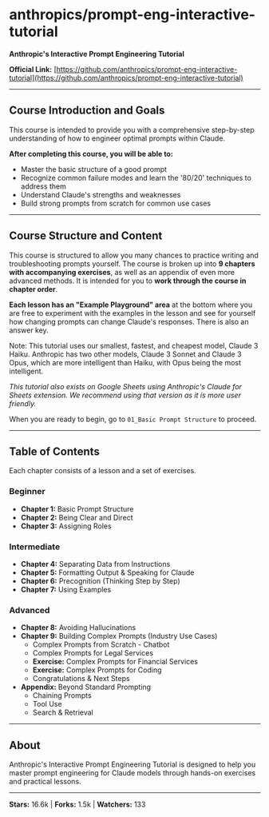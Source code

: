 # anthropics/prompt-eng-interactive-tutorial

**Anthropic's Interactive Prompt Engineering Tutorial**

**Official Link:** [https://github.com/anthropics/prompt-eng-interactive-tutorial](https://github.com/anthropics/prompt-eng-interactive-tutorial)

---

## Course Introduction and Goals

This course is intended to provide you with a comprehensive step-by-step understanding of how to engineer optimal prompts within Claude.

**After completing this course, you will be able to:**
- Master the basic structure of a good prompt
- Recognize common failure modes and learn the '80/20' techniques to address them
- Understand Claude's strengths and weaknesses
- Build strong prompts from scratch for common use cases

---

## Course Structure and Content

This course is structured to allow you many chances to practice writing and troubleshooting prompts yourself. The course is broken up into **9 chapters with accompanying exercises**, as well as an appendix of even more advanced methods. It is intended for you to **work through the course in chapter order**.

**Each lesson has an "Example Playground" area** at the bottom where you are free to experiment with the examples in the lesson and see for yourself how changing prompts can change Claude's responses. There is also an answer key.

Note: This tutorial uses our smallest, fastest, and cheapest model, Claude 3 Haiku. Anthropic has two other models, Claude 3 Sonnet and Claude 3 Opus, which are more intelligent than Haiku, with Opus being the most intelligent.

_This tutorial also exists on Google Sheets using Anthropic's Claude for Sheets extension. We recommend using that version as it is more user friendly._

When you are ready to begin, go to `01_Basic Prompt Structure` to proceed.

---

## Table of Contents

Each chapter consists of a lesson and a set of exercises.

### Beginner
- **Chapter 1:** Basic Prompt Structure
- **Chapter 2:** Being Clear and Direct
- **Chapter 3:** Assigning Roles

### Intermediate
- **Chapter 4:** Separating Data from Instructions
- **Chapter 5:** Formatting Output & Speaking for Claude
- **Chapter 6:** Precognition (Thinking Step by Step)
- **Chapter 7:** Using Examples

### Advanced
- **Chapter 8:** Avoiding Hallucinations
- **Chapter 9:** Building Complex Prompts (Industry Use Cases)
  - Complex Prompts from Scratch - Chatbot
  - Complex Prompts for Legal Services
  - **Exercise:** Complex Prompts for Financial Services
  - **Exercise:** Complex Prompts for Coding
  - Congratulations & Next Steps
- **Appendix:** Beyond Standard Prompting
  - Chaining Prompts
  - Tool Use
  - Search & Retrieval

---

## About
Anthropic's Interactive Prompt Engineering Tutorial is designed to help you master prompt engineering for Claude models through hands-on exercises and practical lessons.

---

**Stars:** 16.6k | **Forks:** 1.5k | **Watchers:** 133 